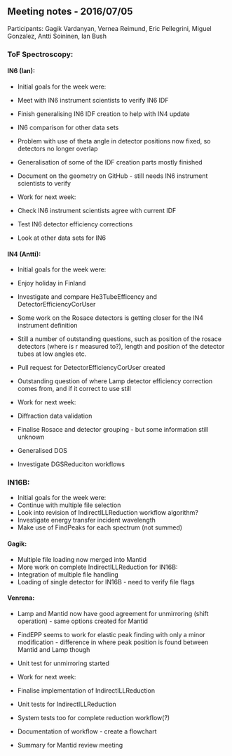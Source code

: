 ## Meeting notes - 2016/07/05

Participants: Gagik Vardanyan, Vernea Reimund,  Eric Pellegrini, Miguel Gonzalez, Antti Soininen, Ian Bush

### ToF Spectroscopy:

#### IN6 (Ian):

* Initial goals for the week were:
 * Meet with IN6 instrument scientists to verify IN6 IDF
 * Finish generalising IN6 IDF creation to help with IN4 update
 * IN6 comparison for other data sets

* Problem with use of theta angle in detector positions now fixed, so detectors no longer overlap
* Generalisation of some of the IDF creation parts mostly finished
* Document on the geometry on GitHub - still needs IN6 instrument scientists to verify

* Work for next week:
 * Check IN6 instrument scientists agree with current IDF
 * Test IN6 detector efficiency corrections
 * Look at other data sets for IN6

#### IN4 (Antti):

* Initial goals for the week were:
 * Enjoy holiday in Finland
 * Investigate and compare He3TubeEfficency and DetectorEfficiencyCorUser

* Some work on the Rosace detectors is getting closer for the IN4 instrument definition
* Still a number of outstanding questions, such as position of the rosace detectors (where is r measured to?), length and position of the detector tubes at low angles etc.
* Pull request for DetectorEfficiencyCorUser created
* Outstanding question of where Lamp detector efficiency correction comes from, and if it correct to use still

* Work for next week:
 * Diffraction data validation
 * Finalise Rosace and detector grouping - but some information still unknown
 * Generalised DOS
 * Investigate DGSReduciton workflows

### IN16B:

* Initial goals for the week were:
 * Continue with multiple file selection
 * Look into revision of IndirectILLReduction workflow algorithm?
 * Investigate energy transfer incident wavelength
 * Make use of FindPeaks for each spectrum (not summed)

#### Gagik:

* Multiple file loading now merged into Mantid
* More work on complete IndirectILLReduction for IN16B:
 * Integration of multiple file handling
 * Loading of single detector for IN16B - need to verify file flags

#### Venrena:

* Lamp and Mantid now have good agreement for unmirroring (shift operation) - same options created for Mantid
* FindEPP seems to work for elastic peak finding with only a minor modification - difference in where peak position is found between Mantid and Lamp though
* Unit test for unmirroring started

* Work for next week:
 * Finalise implementation of IndirectILLReduction
 * Unit tests for IndirectILLReduction
 * System tests too for complete reduction workflow(?)
 * Documentation of workflow - create a flowchart
 * Summary for Mantid review meeting





